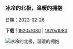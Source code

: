 ### 冰冷的北极，温暖的拥抱

日期：2023-02-26

**下载**  |  [1920x1080](https://cn.bing.com/th?id=OHR.PolarBearFrost_ZH-CN5918160947_1920x1080.jpg)  |  [1920x1080](https://cn.bing.com/th?id=OHR.PolarBearFrost_ZH-CN5918160947_UHD.jpg)

![冰冷的北极，温暖的拥抱](https://cn.bing.com/th?id=OHR.PolarBearFrost_ZH-CN5918160947_1920x1080.jpg "北极熊在加拿大沉睡 (© David Pike/Minden Pictures)")

